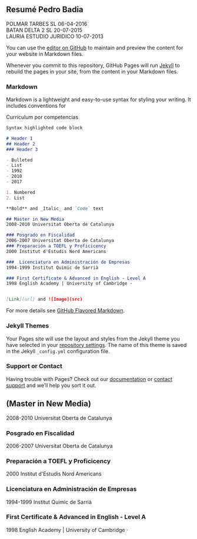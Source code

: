 ## Resumé Pedro Badia

POLMAR TARBES  SL	06-04-2016 	
BATAN DELTA 2 SL	20-07-2015 	
LAURIA ESTUDIO JURIDICO 10-07-2013 

You can use the [editor on GitHub](https://github.com/economistas/github.io/edit/master/index.md) to maintain and preview the content for your website in Markdown files.

Whenever you commit to this repository, GitHub Pages will run [Jekyll](https://jekyllrb.com/) to rebuild the pages in your site, from the content in your Markdown files.

### Markdown

Markdown is a lightweight and easy-to-use syntax for styling your writing. It includes conventions for

Curriculum por competencias

```markdown
Syntax highlighted code block

# Header 1
## Header 2
### Header 3

- Bulleted
- List
- 1992
- 2010
- 2017

1. Numbered
2. List

**Bold** and _Italic_ and `Code` text

## Master in New Media
2008-2010 Universitat Oberta de Catalunya 

### Posgrado en Fiscalidad
2006-2007 Universitat Oberta de Catalunya 
### Preparación a TOEFL y Proficicency
2000 Institut d'Estudis Nord Americans

###  Licenciatura en Administración de Empresas
1994-1999 Institut Quimic de Sarrià

### First Certificate & Advanced in English - Level A
1998 English Academy | University of Cambridge ·


[Link](url) and ![Image](src)
```

For more details see [GitHub Flavored Markdown](https://guides.github.com/features/mastering-markdown/).



### Jekyll Themes

Your Pages site will use the layout and styles from the Jekyll theme you have selected in your [repository settings](https://github.com/economistas/github.io/settings). The name of this theme is saved in the Jekyll `_config.yml` configuration file.

### Support or Contact

Having trouble with Pages? Check out our [documentation](https://help.github.com/categories/github-pages-basics/) or [contact support](https://github.com/contact) and we’ll help you sort it out.

## (Master in New Media)
2008-2010 Universitat Oberta de Catalunya 

### Posgrado en Fiscalidad
2006-2007 Universitat Oberta de Catalunya 
### Preparación a TOEFL y Proficicency
2000 Institut d'Estudis Nord Americans

###  Licenciatura en Administración de Empresas
1994-1999 Institut Quimic de Sarrià

### First Certificate & Advanced in English - Level A
1998 English Academy | University of Cambridge ·

